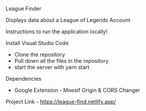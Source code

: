League Finder

Displays data about a League of Legends Account

Instructions to run the application locally!

Install Visual Studio Code
  - Clone the repository
  - Pull down all the files in the repository
  - start the server with yarn start


Dependencies

  - Google Extension - Moesif Origin & CORS Changer

Project Link - https://league-find.netlify.app/
